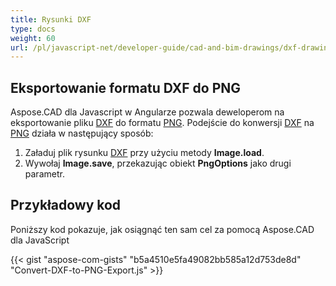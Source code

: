 ```yaml
---
title: Rysunki DXF
type: docs
weight: 60
url: /pl/javascript-net/developer-guide/cad-and-bim-drawings/dxf-drawings/
---
```


## **Eksportowanie formatu DXF do PNG**

Aspose.CAD dla Javascript w Angularze pozwala deweloperom na eksportowanie pliku [DXF](https://docs.fileformat.com/cad/dxf/) do formatu [PNG](https://docs.fileformat.com/image/png/).
Podejście do konwersji [DXF](https://docs.fileformat.com/cad/dxf/) na [PNG](https://docs.fileformat.com/image/png/) działa w następujący sposób:

1. Załaduj plik rysunku [DXF](https://docs.fileformat.com/cad/dxf/) przy użyciu metody **Image.load**.
1. Wywołaj **Image.save**, przekazując obiekt **PngOptions** jako drugi parametr.

## Przykładowy kod

Poniższy kod pokazuje, jak osiągnąć ten sam cel za pomocą Aspose.CAD dla JavaScript

{{< gist "aspose-com-gists" "b5a4510e5fa49082bb585a12d753de8d" "Convert-DXF-to-PNG-Export.js" >}}
